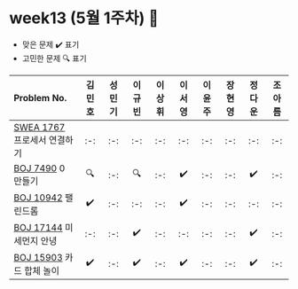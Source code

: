 # week13 (5월 1주차) :pencil:

- 맞은 문제 :heavy_check_mark: 표기
- 고민한 문제 :mag: 표기

| Problem No.                                                                                                            | 김민호 | 성민기 | 이규빈 | 이상휘 | 이서영 | 이윤주 | 장현영 | 정다운 | 조아름 | 
| :--------------------------------------------------------------------------------------------------------------------- | :----: | :----: | :----: | :----: | :----: | :----: | :----: | :----: | :----: |
| [SWEA 1767](https://swexpertacademy.com/main/code/problem/problemDetail.do?contestProbId=AV4suNtaXFEDFAUf) 프로세서 연결하기 |   :-:   |   :-:   |   :-:   |   :-:   |   :-:   |   :-:   |   :-:   |   :-:   |   :-:   |
| [BOJ 7490](https://www.acmicpc.net/problem/7490) 0 만들기                                                            |   :mag:   |   :-:   |   :mag:   |   :-:   |   :heavy_check_mark:   |   :-:   |   :-:   |   :heavy_check_mark:   |   :-:   |
| [BOJ 10942](https://www.acmicpc.net/problem/10942) 팰린드롬                                                                 |   :heavy_check_mark:   |   :-:   |   :-:   |   :-:   |   :heavy_check_mark:   |   :-:   |   :-:   |   :-:   |   :-:   |
| [BOJ 17144](https://www.acmicpc.net/problem/17144) 미세먼지 안녕                                                          |   :-:   |   :-:   |   :heavy_check_mark:   |   :-:   |   :-:   |   :-:   |   :-:   |   :heavy_check_mark:   |   :-:   |
| [BOJ 15903](https://www.acmicpc.net/problem/15903) 카드 합체 놀이                                                               |   :heavy_check_mark:   |   :-:   |   :heavy_check_mark:   |   :-:   |   :heavy_check_mark:   |   :-:   |   :-:   |   :heavy_check_mark:   |   :-:   |

